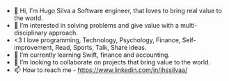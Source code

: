 - 👋 Hi, I’m Hugo Silva a Software engineer, that loves to bring real value to the world.
- 👀 I’m interested in solving problems and give value with a multi-disciplinary approach. 
- <3 I love programming, Technology, Psychology, Finance, Self-improvement, Read, Sports, Talk, Share ideas.
- 🌱 I’m currently learning Swift, finance and accounting.
- 💞️ I’m looking to collaborate on projects that bring value to the world.
- 📫 How to reach me - https://www.linkedin.com/in/jhssilvaa/

<!---
jhssilva/jhssilva is a ✨ special ✨ repository because its `README.md` (this file) appears on your GitHub profile.
You can click the Preview link to take a look at your changes.
--->
